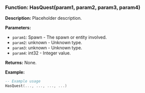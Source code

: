 ### Function: HasQuest(param1, param2, param3, param4)

**Description:**
Placeholder description.

**Parameters:**
- `param1`: Spawn - The spawn or entity involved.
- `param2`: unknown - Unknown type.
- `param3`: unknown - Unknown type.
- `param4`: int32 - Integer value.

**Returns:** None.

**Example:**

```lua
-- Example usage
HasQuest(..., ..., ..., ...)
```
